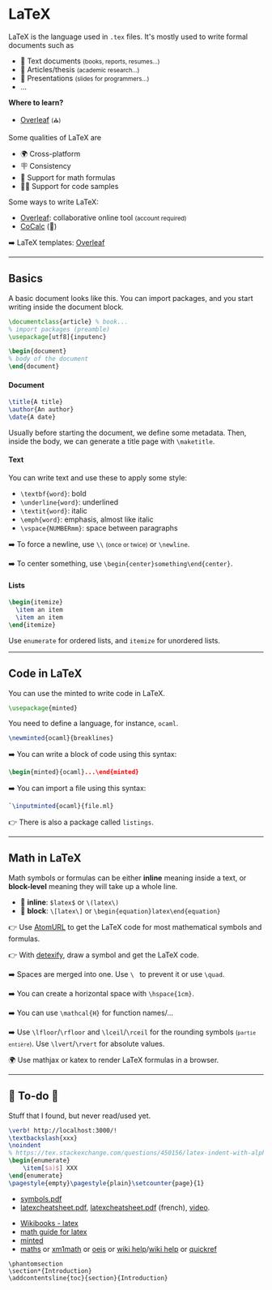# LaTeX

<div class="row row-cols-lg-2"><div>

LaTeX is the language used in `.tex` files. It's mostly used to write formal documents such as

* 📝 Text documents <small>(books, reports, resumes...)</small>
* 🏫 Articles/thesis <small>(academic research...)</small>
* 🎉 Presentations <small>(slides for programmers...)</small>
* ...

**Where to learn?**

* [Overleaf](https://www.overleaf.com/learn) <small>(⛪)</small>

</div><div>

Some qualities of LaTeX are

* 🌍 Cross-platform
* 🪧 Consistency
* 🧮 Support for math formulas
* 🧑‍💻 Support for code samples

Some ways to write LaTeX:

* [Overleaf](https://www.overleaf.com/): collaborative online tool <small>(account required)</small>
* [CoCalc](https://cocalc.com/) (👻)

➡️ LaTeX templates: [Overleaf](https://www.overleaf.com/latex/templates)
</div></div>

<hr class="sep-both">

## Basics

<div class="row row-cols-lg-2"><div>

A basic document looks like this. You can import packages, and you start writing inside the document block.

```tex
\documentclass{article} % book...
% import packages (preamble)
\usepackage[utf8]{inputenc}

\begin{document}
% body of the document
\end{document}
```

#### Document

<div class="row row-cols-lg-2"><div class="align-self-center">

```tex
\title{A title}
\author{An author}
\date{A date}
```
</div><div>

Usually before starting the document, we define some metadata. Then, inside the body, we can generate a title page with `\maketitle`.
</div></div>
</div><div>

#### Text

You can write text and use these to apply some style:

* `\textbf{word}`: bold
* `\underline{word}`: underlined
* `\textit{word}`: italic
* `\emph{word}`: emphasis, almost like italic
* `\vspace{NUMBERmm}`: space between paragraphs

➡️ To force a newline, use `\\` <small>(once or twice)</small> or `\newline`.

➡️ To center something, use `\begin{center}something\end{center}`.

#### Lists

<div class="row row-cols-md-2 mt-3"><div>

```latex
\begin{itemize}
  \item an item
  \item an item
\end{itemize}
```
</div><div class="align-self-center">

Use `enumerate` for ordered lists, and `itemize` for unordered lists.
</div></div>
</div></div>

<hr class="sep-both">

## Code in LaTeX

<div class="row row-cols-lg-2"><div>

You can use the minted to write code in LaTeX.

```tex
\usepackage{minted}
```

You need to define a language, for instance, `ocaml`.

```tex
\newminted{ocaml}{breaklines}
```
</div><div>

➡️ You can write a block of code using this syntax:

```tex
\begin{minted}{ocaml}...\end{minted}
```

➡️ You can import a file using this syntax:

```tex
`\inputminted{ocaml}{file.ml}
```

👉 There is also a package called `listings`.
</div></div>

<hr class="sep-both">

## Math in LaTeX

<div class="row row-cols-lg-2"><div>

Math symbols or formulas can be either **inline** meaning inside a text, or **block-level** meaning they will take up a whole line.

* 💬 **inline**: `$latex$` or `\(latex\)`
* 🧮 **block**: `\[latex\]` or `\begin{equation}latex\end{equation}`

👉 Use [AtomURL](https://atomurl.net/math/) to get the LaTeX code for most mathematical symbols and formulas.

👉 With [detexify](https://detexify.kirelabs.org/classify.html), draw a symbol and get the LaTeX code.
</div><div>

➡️ Spaces are merged into one. Use `\ ` to prevent it or use `\quad`.

➡️ You can create a horizontal space with `\hspace{1cm}`.

➡️ You can use `\mathcal{H}` for function names/...

➡️ Use `\lfloor`/`\rfloor` and `\lceil`/`\rceil` for the rounding symbols <small>(`partie entière`)</small>. Use `\lvert`/`\rvert` for absolute values.

🌍 Use mathjax or katex to render LaTeX formulas in a browser.
</div></div>

<hr class="sep-both">

## 👻 To-do 👻

Stuff that I found, but never read/used yet.

<div class="row row-cols-lg-2"><div>

```latex
\verb! http://localhost:3000/!
\textbackslash{xxx}
\noindent
% https://tex.stackexchange.com/questions/450156/latex-indent-with-alphabet-list
\begin{enumerate}
    \item[$a)$] XXX
\end{enumerate}
\pagestyle{empty}\pagestyle{plain}\setcounter{page}{1}
```

* [symbols.pdf](https://www.caam.rice.edu/~heinken/latex/symbols.pdf)
* [latexcheatsheet.pdf](https://users.dickinson.edu/~richesod/latex/latexcheatsheet.pdf),
  [latexcheatsheet.pdf](https://users.dickinson.edu/~richesod/latex/LatexFrench.pdf) (french),
  [video](https://divisbyzero.com/teaching/a-quick-guide-to-latex/).
</div><div>

* [Wikibooks - latex](https://en.wikibooks.org/wiki/LaTeX/Mathematics)
* [math guide for latex](http://tug.ctan.org/info/short-math-guide/short-math-guide.pdf)
* [minted](https://www.overleaf.com/learn/latex/Code_Highlighting_with_minted)
* [maths](https://fr.wikibooks.org/wiki/LaTeX/%C3%89crire_des_math%C3%A9matiques) or [xm1math](https://www.xm1math.net/doculatex/) or [oeis](https://oeis.org/wiki/List_of_LaTeX_mathematical_symbols) or [wiki help](https://fr.wikipedia.org/wiki/Aide:Formules_TeX)/[wiki help](https://en.wikipedia.org/wiki/Help:Displaying_a_formula#Functions,_symbols,_special_characters) or [quickref](https://math.meta.stackexchange.com/questions/5020/mathjax-basic-tutorial-and-quick-reference)

```
\phantomsection
\section*{Introduction}
\addcontentsline{toc}{section}{Introduction}
```
</div></div>